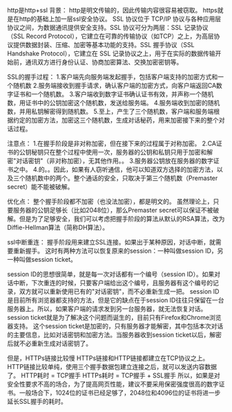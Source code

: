 http是http+ssl
背景：
http是明文传输的，因此传输内容很容易被窃取。
https就是在http的基础上加一层ssl安全协议。
SSL 协议位于 TCP/IP 协议与各种应用层协议之间，为数据通讯提供安全支持。SSL 协议可分为两层：SSL 记录协议（SSL Record Protocol），它建立在可靠的传输协议（如TCP）之上，为高层协议提供数据封装、压缩、加密等基本功能的支持。SSL 握手协议（SSL Handshake Protocol），它建立在 SSL 记录协议之上，用于在实际的数据传输开始前，通讯双方进行身份认证、协商加密算法、交换加密密钥等。

SSL的握手过程：
1.客户端先向服务端发起握手，包括客户端支持的加密方式和一个随机数
2.服务端接收到握手请求，确认客户端的加密方式，向客户端返回CA数字证书和一个随机数。
3.客户端收到数字证书确认证书有效，并声称一个随机数，用证书中的公钥加密这个随机数，发送给服务端。
4.服务端收到加密的随机数，并用私钥解密得到随机数。
5.至上，产生了三个随机数，客户端和服务端根据约定的加密方法，加密这三个随机数，生成对话秘药，用来加密接下来的整个对话过程。

注意点：
1.在握手阶段是非对称加密，但在接下来的过程属于对称加密。
2.CA证书的公钥秘钥只在整个过程中使用一次，服务器的公钥和私钥只用于加密和解密"对话密钥"（非对称加密），无其他作用。。
3.服务器公钥放在服务器的数字证书之中。
4.的。。因此，如果有人窃听通信，他可以知道双方选择的加密方法，以及三个随机数中的两个。整个通话的安全，只取决于第三个随机数（Premaster secret）能不能被破解。

优化点：
整个握手阶段都不加密（也没法加密），都是明文的。
虽然理论上，只要服务器的公钥足够长（比如2048位），那么Premaster secret可以保证不被破解。但是为了足够安全，我们可以考虑把握手阶段的算法从默认的RSA算法，改为 Diffie-Hellman算法（简称DH算法）。

ssl中断重连：
握手阶段用来建立SSL连接。如果出于某种原因，对话中断，就需要重新握手。
这时有两种方法可以恢复原来的session：一种叫做session ID，另一种叫做session ticket。

session ID的思想很简单，就是每一次对话都有一个编号（session ID）。如果对话中断，下次重连的时候，只要客户端给出这个编号，且服务器有这个编号的记录，双方就可以重新使用已有的"对话密钥"，而不必重新生成一把。
session ID是目前所有浏览器都支持的方法，但是它的缺点在于session ID往往只保留在一台服务器上。所以，如果客户端的请求发到另一台服务器，就无法恢复对话。
session ticket就是为了解决这个问题而诞生的，目前只有Firefox和Chrome浏览器支持。
这个session ticket是加密的，只有服务器才能解密，其中包括本次对话的主要信息，比如对话密钥和加密方法。当服务器收到session ticket以后，解密后就不必重新生成对话密钥了。

但是，HTTPs链接比较慢
HTTPs链接和HTTP链接都建立在TCP协议之上。HTTP链接比较单纯，使用三个握手数据包建立连接之后，就可以发送内容数据了。
HTTP耗时 = TCP握手
HTTPs耗时 = TCP握手 + SSL握手
所以，如果是对安全性要求不高的场合，为了提高网页性能，建议不要采用保密强度很高的数字证书。一般场合下，1024位的证书已经足够了，2048位和4096位的证书将进一步延长SSL握手的耗时。
